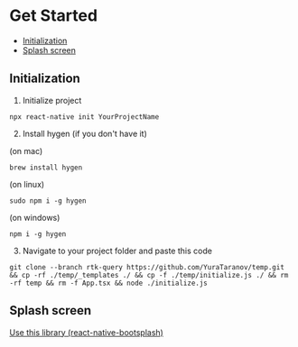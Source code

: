 # Get Started

- [Initialization](#Initialization)
- [Splash screen](#Splash-screen)

## Initialization

1. Initialize project

```
npx react-native init YourProjectName
```

2. Install hygen (if you don't have it)

(on mac)

```
brew install hygen
```

(on linux)

```
sudo npm i -g hygen
```

(on windows)

```
npm i -g hygen
```

3. Navigate to your project folder and paste this code

```
git clone --branch rtk-query https://github.com/YuraTaranov/temp.git && cp -rf ./temp/_templates ./ && cp -f ./temp/initialize.js ./ && rm -rf temp && rm -f App.tsx && node ./initialize.js
```

## Splash screen

[Use this library (react-native-bootsplash)](https://github.com/zoontek/react-native-bootsplash)
